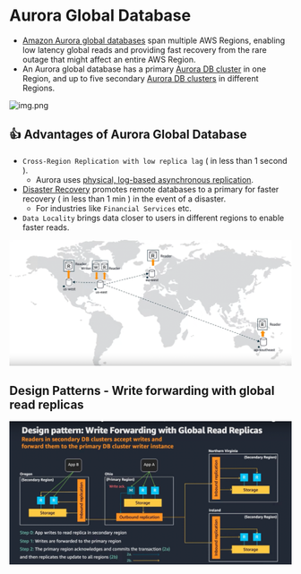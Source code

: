 # Aurora Global Database
- [Amazon Aurora global databases](https://docs.aws.amazon.com/AmazonRDS/latest/AuroraUserGuide/aurora-global-database.html) span multiple AWS Regions, enabling low latency global reads and providing fast recovery from the rare outage that might affect an entire AWS Region. 
- An Aurora global database has a primary [Aurora DB cluster](AuroraDBClusters.md) in one Region, and up to five secondary [Aurora DB clusters](AuroraDBClusters.md) in different Regions.

![img.png](https://docs.aws.amazon.com/AmazonRDS/latest/AuroraUserGuide/images/aurora-global-databases-conceptual-illo.png)

## :thumbsup: Advantages of Aurora Global Database
- `Cross-Region Replication with low replica lag` ( in less than 1 second ). 
  - Aurora uses [physical, log-based asynchronous replication](../../../1_HLDDesignComponents/0_SystemGlossaries/Append-Only.md).
- [Disaster Recovery](../../../1_HLDDesignComponents/0_SystemGlossaries/FaultTolerance&DisasterRecovery.md) promotes remote databases to a primary for faster recovery ( in less than 1 min ) in the event of a disaster. 
  - For industries like `Financial Services` etc.
- `Data Locality` brings data closer to users in different regions to enable faster reads.

![img.png](assests/aurora_global_database_img.png)

## Design Patterns - Write forwarding with global read replicas

![img.png](assests/aurora_global_write_forwarding.png)